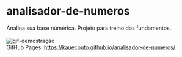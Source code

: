 # analisador-de-numeros
 Analina sua base númérica. Projeto para treino dos fundamentos.
<br>
<br>
<img src="assets/imagens/CPT2209151620-1415x758.gif" alt="gif-demostração">
<br>
GitHub Pages: https://kauecouto.github.io/analisador-de-numeros/
